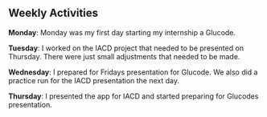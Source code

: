 ## Weekly Activities

**Monday**: 
Monday was my first day starting my internship a Glucode. 

**Tuesday**:
I worked on the IACD project that needed to be presented on Thursday. There were just small adjustments that needed to be made.

**Wednesday**:
I prepared for Fridays presentation for Glucode. We also did a practice run for the IACD presentation the next day.

**Thursday**:
I presented the app for IACD and started preparing for Glucodes presentation.

